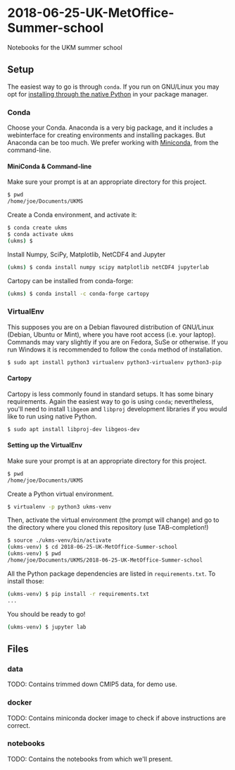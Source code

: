 # 2018-06-25-UK-MetOffice-Summer-school
Notebooks for the UKM summer school

## Setup
The easiest way to go is through `conda`. If you run on GNU/Linux you may opt for [installing through the native Python](#virtualenv) in your package manager.

### Conda
Choose your Conda. Anaconda is a very big package, and it includes a webinterface for creating environments and installing packages. But Anaconda can be too much. We prefer working with [Miniconda](https://conda.io/miniconda.html), from the command-line.

#### MiniConda & Command-line
Make sure your prompt is at an appropriate directory for this project.

```bash
$ pwd
/home/joe/Documents/UKMS
```
Create a Conda environment, and activate it:

```bash
$ conda create ukms
$ conda activate ukms
(ukms) $
```

Install Numpy, SciPy, Matplotlib, NetCDF4 and Jupyter

```bash
(ukms) $ conda install numpy scipy matplotlib netCDF4 jupyterlab
```

Cartopy can be installed from conda-forge:

```bash
(ukms) $ conda install -c conda-forge cartopy
```

### <a name="virtualenv"></a>VirtualEnv
This supposes you are on a Debian flavoured distribution of GNU/Linux (Debian, Ubuntu or Mint), where you have root access (i.e. your laptop). Commands may vary slightly if you are on Fedora, SuSe or otherwise. If you run Windows it is recommended to follow the `conda` method of installation.

```bash
$ sudo apt install python3 virtualenv python3-virtualenv python3-pip
```
#### Cartopy
Cartopy is less commonly found in standard setups. It has some binary requirements. Again the easiest way to go is using `conda`; nevertheless, you'll need to install `libgeom` and `libproj` development libraries if you would like to run using native Python.

```bash
$ sudo apt install libproj-dev libgeos-dev
```

#### Setting up the VirtualEnv
Make sure your prompt is at an appropriate directory for this project.
```bash
$ pwd
/home/joe/Documents/UKMS
```

Create a Python virtual environment.

```bash
$ virtualenv -p python3 ukms-venv
```

Then, activate the virtual environment (the prompt will change) and go to the directory where you cloned this repository (use TAB-completion!)

```bash
$ source ./ukms-venv/bin/activate
(ukms-venv) $ cd 2018-06-25-UK-MetOffice-Summer-school
(ukms-venv) $ pwd
/home/joe/Documents/UKMS/2018-06-25-UK-MetOffice-Summer-school
```

All the Python package dependencies are listed in `requirements.txt`. To install those:

```bash
(ukms-venv) $ pip install -r requirements.txt
...
```

You should be ready to go!

```bash
(ukms-venv) $ jupyter lab
```

## Files

### data
TODO: Contains trimmed down CMIP5 data, for demo use.

### docker
TODO: Contains miniconda docker image to check if above instructions are correct.

### notebooks
TODO: Contains the notebooks from which we'll present.
